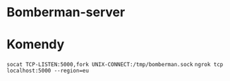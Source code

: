 # Bomberman-server

# Komendy
```socat TCP-LISTEN:5000,fork UNIX-CONNECT:/tmp/bomberman.sock```
```ngrok tcp localhost:5000 --region=eu```

